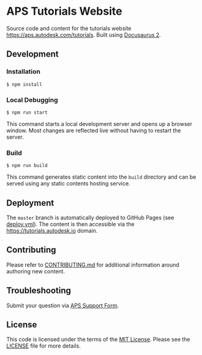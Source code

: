 # APS Tutorials Website

Source code and content for the tutorials website https://aps.autodesk.com/tutorials. Built using [Docusaurus 2](https://docusaurus.io/).

## Development

### Installation

```
$ npm install
```

### Local Debugging

```
$ npm run start
```

This command starts a local development server and opens up a browser window. Most changes are reflected live without having to restart the server.

### Build

```
$ npm run build
```

This command generates static content into the `build` directory and can be served using any static contents hosting service.

## Deployment

The `master` branch is automatically deployed to GitHub Pages (see [deploy.yml](.github/workflows/deploy.yml)). The content is then accessible via the https://tutorials.autodesk.io domain.

## Contributing

Please refer to [CONTRIBUTING.md](./CONTRIBUTING.md) for additional information around authoring new content.

## Troubleshooting

Submit your question via [APS Support Form](https://aps.autodesk.com/en/support/get-help).

## License

This code is licensed under the terms of the [MIT License](http://opensource.org/licenses/MIT). Please see the [LICENSE](LICENSE) file for more details.

